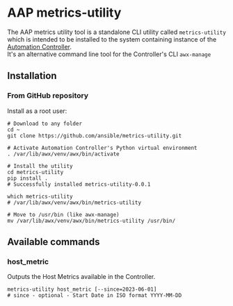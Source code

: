 # AAP metrics-utility

The AAP metrics utility tool is a standalone CLI utility called `metrics-utility` which is intended to be installed to 
the system containing instance of the [Automation Controller](https://www.ansible.com/products/controller).  
It's an alternative command line tool for the Controller's CLI `awx-manage`

## Installation

### From GitHub repository

Install as a root user:

```shell
# Download to any folder
cd ~
git clone https://github.com/ansible/metrics-utility.git

# Activate Automation Controller's Python virtual environment
. /var/lib/awx/venv/awx/bin/activate

# Install the utility
cd metrics-utility
pip install .
# Successfully installed metrics-utility-0.0.1

which metrics-utility
# /var/lib/awx/venv/awx/bin/metrics-utility

# Move to /usr/bin (like awx-manage)
mv /var/lib/awx/venv/awx/bin/metrics-utility /usr/bin/
```

## Available commands

### host_metric

Outputs the Host Metrics available in the Controller.

```shell
metrics-utility host_metric [--since=2023-06-01]
# since - optional - Start Date in ISO format YYYY-MM-DD
```
